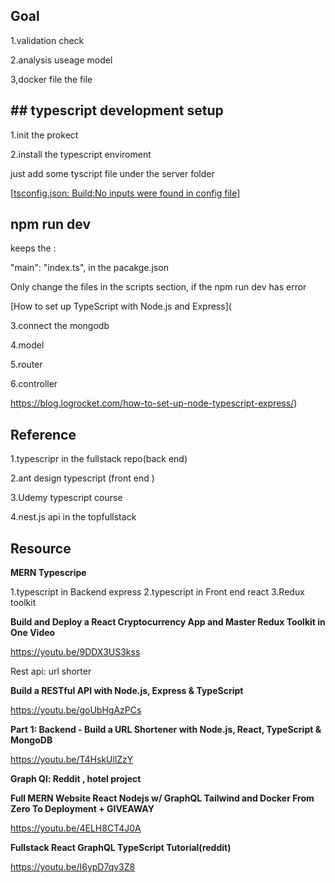 ## Goal

1.validation check

2.analysis useage model

3,docker file the file



## ## typescript development setup

1.init the prokect

2.install the typescript enviroment

just add some tyscript file under the server folder

[[tsconfig.json: Build:No inputs were found in config file](https://stackoverflow.com/questions/41211566/tsconfig-json-buildno-inputs-were-found-in-config-file)]

## npm run dev

keeps the :

 "main": "index.ts", in the pacakge.json

Only change the files in the scripts section, if the npm run dev has error

[How to set up TypeScript with Node.js and Express](

3.connect the mongodb

4.model

5.router

6.controller

https://blog.logrocket.com/how-to-set-up-node-typescript-express/)

## Reference

1.typescripr in the fullstack repo(back end)

2.ant design typescript (front end )

3.Udemy typescript course

4.nest.js api in the topfullstack



## Resource

**MERN Typescripe**

1.typescript in Backend express
2.typescript in Front end react
3.Redux toolkit

 **Build and Deploy a React Cryptocurrency App and Master Redux Toolkit in One Video**

https://youtu.be/9DDX3US3kss

Rest api: url shorter

**Build a RESTful API with Node.js, Express & TypeScript**

https://youtu.be/goUbHgAzPCs

**Part 1: Backend - Build a URL Shortener with Node.js, React, TypeScript & MongoDB**

https://youtu.be/T4HskUllZzY

**Graph Ql: Reddit , hotel project**

**Full MERN Website React Nodejs w/ GraphQL Tailwind and Docker From Zero To Deployment + GIVEAWAY**

https://youtu.be/4ELH8CT4J0A

**Fullstack React GraphQL TypeScript Tutorial(reddit)**

https://youtu.be/I6ypD7qv3Z8









